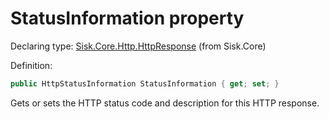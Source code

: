<!--

Copyrights 2023 Sisk Framework - CypherPotato
Published under MIT license

!!! DO NOT EDIT THIS FILE !!!
This file was generated by a tool in the Sisk package. To edit the information in this documentation,
edit the XML documentation present in the Sisk source code.

-->


# StatusInformation property

Declaring type: [Sisk.Core.Http.HttpResponse](/spec/Sisk.Core.Http.HttpResponse.md) (from Sisk.Core)


Definition:

```cs
public HttpStatusInformation StatusInformation { get; set; }
```

Gets or sets the HTTP status code and description for this HTTP response.

